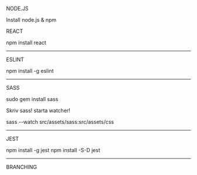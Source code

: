 
  NODE.JS

Install node.js & npm


  REACT

npm install react

  -------------------

  ESLINT

npm install -g eslint

  -------------------

  SASS

sudo gem install sass

Skriv sass! starta watcher!

sass --watch src/assets/sass:src/assets/css

  -------------------

  JEST

npm install -g jest
npm install -S-D jest


  -------------------

  BRANCHING
